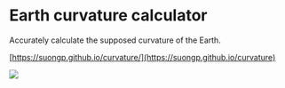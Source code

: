 # Earth curvature calculator

Accurately calculate the supposed curvature of the Earth.

[https://suongp.github.io/curvature/](https://suongp.github.io/curvature)

![](https://suongp.github.io/curvature/images/earth_curvature_calculator_formula.png)

